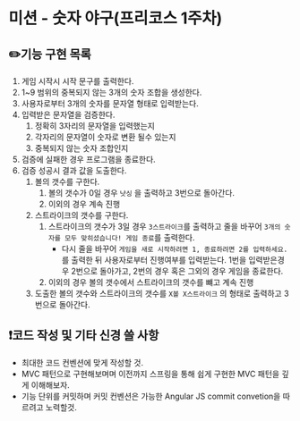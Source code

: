 # 미션 - 숫자 야구(프리코스 1주차)

## ✏️기능 구현 목록
1. 게임 시작시 시작 문구를 출력한다.
2. 1~9 범위의 중복되지 않는 3개의 숫자 조합을 생성한다.
3. 사용자로부터 3개의 숫자를 문자열 형태로 입력받는다.
4. 입력받은 문자열을 검증한다.
    1. 정확히 3자리의 문자열을 입력했는지
    2. 각자리의 문자열이 숫자로 변환 될수 있는지
    3. 중복되지 않는 숫자 조합인지
5. 검증에 실패한 경우 프로그램을 종료한다.
6. 검증 성공시 결과 값을 도출한다.
    1. 볼의 갯수를 구한다.
        1. 볼의 갯수가 0일 경우 `낫싱` 을 출력하고 3번으로 돌아간다.
        2. 이외의 경우 계속 진행
    2. 스트라이크의 갯수를 구한다.
        1. 스트라이크의 갯수가 3일 경우 `3스트라이크`를 출력하고 줄을 바꾸어 `3개의 숫자를 모두 맞히셨습니다! 게임 종료`를 출력한다.
            + 다시 줄을 바꾸어 `게임을 새로 시작하려면 1, 종료하려면 2를 입력하세요.`를 출력한 뒤 사용자로부터 진행여부를 입력받는다.
              1번을 입력받은경우 2번으로 돌아가고, 2번의 경우 혹은 그외의 경우 게임을 종료한다.
        2. 이외의 경우 볼의 갯수에서 스트라이크의 갯수를 뺴고 계속 진행
    3. 도출한 볼의 갯수와 스트라이크의 갯수를 `X볼 X스트라이크` 의 형태로 출력하고 3번으로 돌아간다.

## ❗코드 작성 및 기타 신경 쓸 사항
+ 최대한 코드 컨벤션에 맞게 작성할 것.
+ MVC 패턴으로 구현해보며며 이전까지 스프링을 통해 쉽게 구현한 MVC 패턴을 깊게 이해해보자.
+ 기능 단위를 커밋하며 커밋 컨벤션은 가능한 Angular JS commit convetion을 따르려고 노력할것.

